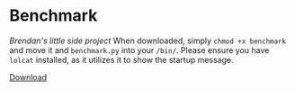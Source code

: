 # Benchmark
*Brendan's little side project*
When downloaded, simply `chmod +x benchmark` and move it and `benchmark.py` into your `/bin/`. Please ensure you have `lolcat` installed, as it utilizes it to show the startup message.

[Download](https://github.com/BrendanTCC/-Benchmark-/archive/master.zip)

